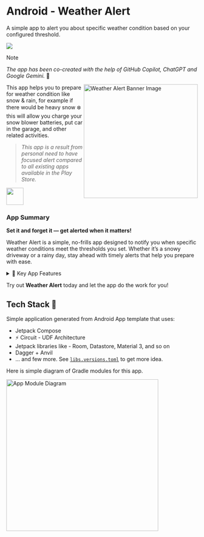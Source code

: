 # Android - Weather Alert
A simple app to alert you about specific weather condition based on your configured threshold.

![](resources/app-screenshot-array.png)

> [!NOTE]  
> _The app has been co-created with the help of GitHub Copilot, ChatGPT and Google Gemini._ 🤖


<img width="300" align="right" src="https://github.com/user-attachments/assets/79dc8278-9e12-4325-a16d-0e2ab89b3e3a" alt="Weather Alert Banner Image">

This app helps you to prepare for weather condition like snow & rain, for example if there would be heavy snow ❄️ 
this will allow you charge your snow blower batteries, put car in the garage, and other related activities.

> _This app is a result from personal need to have focused alert compared to all existing apps available in the Play Store._


<a href="https://play.google.com/store/apps/details?id=dev.hossain.weatheralert&pcampaignid=web_share" target="_blank"><img src="resources/google-play/GetItOnGooglePlay_Badge_Web_color_English.png" height="45"></a>

### **App Summary**  
**Set it and forget it — get alerted when it matters!**  

Weather Alert is a simple, no-frills app designed to notify you when specific weather conditions meet the thresholds you set. Whether it’s a snowy driveway or a rainy day, stay ahead with timely alerts that help you prepare with ease.  

<details>
<summary>🎨 Key App Features</summary>

🌨 **Custom Alerts for Specific Weather Conditions:**  
Set thresholds for snowfall or rainfall (e.g., 5cm snow, 10mm rain) and receive notifications only when they’re met.  

🌐 **Choose Your Data Source:**  
Pick between **OpenWeatherMap** and **Tomorrow.io** for reliable and accurate forecasts.  

🔑 **Add Your Own API Key:**  
Ensure uninterrupted service by using your own API key for weather data.  

⏰ **Set Your Alert Frequency:**  
Control how often the app checks for weather updates—every 6, 12, or 18 hours—so you get timely notifications without unnecessary checks.  

📲 **Rich Notifications:**  
Receive simple, clear notifications with all the details you need to take action.  

🛠 **Minimalist Interface:**  
Easily configure and view your alerts in a simple, intuitive tile-based design.  

**Why Choose Weather Alert?**  
- Focused on delivering only what you need: alerts that meet your criteria.  
- Lightweight and efficient, with no unnecessary extras.  
- Built for people who want actionable weather notifications, hassle-free.  
</details>

Try out **Weather Alert** today and let the app do the work for you!  

## Tech Stack 📱
Simple application generated from Android App template that uses:
* Jetpack Compose
* ⚡️ Circuit - UDF Architecture
* Jetpack libraries like - Room, Datastore, Material 3, and so on
* Dagger + Anvil
* ... and few more. See [`libs.versions.toml`](https://github.com/hossain-khan/android-weather-alert/blob/main/gradle/libs.versions.toml) to get more idea.

Here is simple diagram of Gradle modules for this app.

<img src="https://github.com/user-attachments/assets/c783723c-4303-4287-bf10-54890f4ca058" alt="App Module Diagram" width="400"/>
